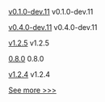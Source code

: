 
[v0.1.0-dev.11](https://github.com/hyperledger/anoncreds-rs/releases/tag/v0.1.0-dev.11) v0.1.0-dev.11

[v0.4.0-dev.11](https://github.com/hyperledger/indy-vdr/releases/tag/v0.4.0-dev.11) v0.4.0-dev.11

[v1.2.5](https://github.com/hyperledger/firefly-common/releases/tag/v1.2.5) v1.2.5

[0.8.0](https://github.com/hyperledger/aries-cloudagent-python/releases/tag/0.8.0) 0.8.0

[v1.2.4](https://github.com/hyperledger/firefly-common/releases/tag/v1.2.4) v1.2.4


[See more >>>](https://start-here.hyperledger.org/releases)
